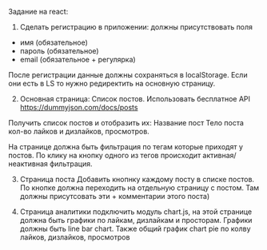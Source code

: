 Задание на react:

1. Сделать регистрацию в приложении:
   должны присутствовать поля
- имя (обязательное)
- пароль (обязательное)
- email (обязательное + регулярка)

После регистрации данные должны сохраняться в localStorage. Если они есть в LS то нужно редиректить на основную страницу.

2. Основная страница:
   Список постов. Использовать бесплатное API https://dummyjson.com/docs/posts

Получить список постов и отобразить их:
Название пост
Тело поста
кол-во лайков и дизлайков, просмотров.


На странице должна быть фильтрация по тегам которые приходят у постов.
По клику на кнопку одного из тегов происходит активная/неактивная фильтрация.

3. Страница поста
   Добавить кнопнку каждому посту в списке постов. По кнопке должна переходить на отдельную страницу с постом. Там должны присутсовать эти + комментарии этого поста)

4. Страница аналитики
   подключить модуль chart.js, на этой странице должна быть графики по лайкам, дизлайкам и просторам. Графики должны быть line bar chart. Также общий график chart pie по колву лайков, дизлайков, просмотров